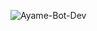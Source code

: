 ![Ayame-Bot-Dev](https://github-readme-stats.vercel.app/api?username=Ayame-Bot-Dev&show_icons=true&theme=gradient)
